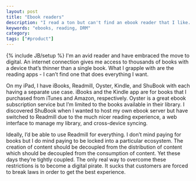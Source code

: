 ```yaml
---
layout: post
title: "Ebook readers"
description: "I read a ton but can't find an ebook reader that I like. The problem is that the creation, distribution, and consumption of content are coupled into closed ecosystems."
keywords: "ebooks, reading, DRM"
category:
tags: ["#product"]
---
```

{% include JB/setup %}
I'm an avid reader and have embraced the move to digital. An internet connection gives me access to thousands of books with a device that’s thinner than a single book. What I grapple with are the reading apps - I can’t find one that does everything I want.

On my iPad, I have iBooks, Readmill, Oyster, Kindle, and ShuBook with each having a separate use case. iBooks and the Kindle app are for books that I purchased from iTunes and Amazon, respectively. Oyster is a great ebook subscription service but I’m limited to the books available in their library. I discovered ShuBook when I wanted to host my own ebook server but have switched to Readmill due to the much nicer reading experience, a web interface to manage my library, and cross-device syncing.

Ideally, I’d be able to use Readmill for everything. I don’t mind paying for books but I do mind paying to be locked into a particular ecosystem. The creation of content should be decoupled from the distribution of content which should be decoupled from the consumption of content. Yet these days they’re tightly coupled. The only real way to overcome these restrictions is to become a digital pirate. It sucks that customers are forced to break laws in order to get the best experience.
